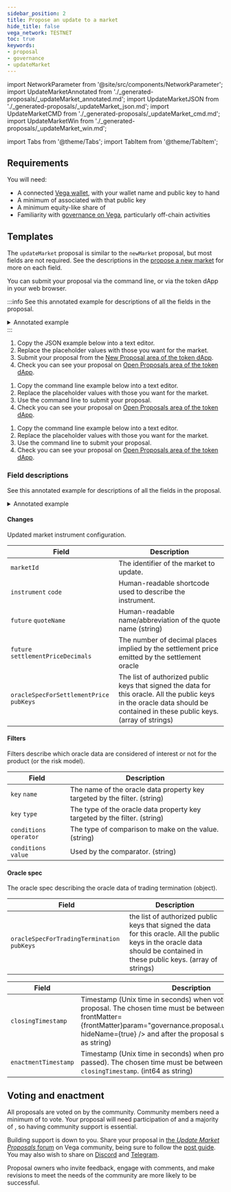 ```yaml
---
sidebar_position: 2
title: Propose an update to a market
hide_title: false
vega_network: TESTNET
toc: true
keywords:
- proposal
- governance
- updateMarket
---
```

import NetworkParameter from '@site/src/components/NetworkParameter';
import UpdateMarketAnnotated from './_generated-proposals/_updateMarket_annotated.md';
import UpdateMarketJSON from './_generated-proposals/_updateMarket_json.md';
import UpdateMarketCMD from './_generated-proposals/_updateMarket_cmd.md';
import UpdateMarketWin from './_generated-proposals/_updateMarket_win.md';

import Tabs from '@theme/Tabs';
import TabItem from '@theme/TabItem';

## Requirements

You will need:

- A connected [Vega wallet](/docs/tools/vega-wallet/index.md), with your wallet name and public key to hand
- A minimum of <NetworkParameter frontMatter={frontMatter} param="governance.proposal.updateMarket.minProposerBalance" hideName={true} suffix="token"/> associated with that public key
- A minimum equity-like share of <NetworkParameter frontMatter={frontMatter} param="governance.proposal.updateMarket.minProposerEquityLikeShare" hideName={true} />
- Familiarity with [governance on Vega](../../concepts/vega-protocol.md#governance), particularly off-chain activities


## Templates
The `updateMarket` proposal is similar to the `newMarket` proposal, but most fields are not required. See the descriptions in the [propose a new market](new-market-proposal.md#fields) for more on each field.

You can submit your proposal via the command line, or via the token dApp in your web browser.

:::info
See this annotated example for descriptions of all the fields in the proposal.
<details><summary>Annotated example</summary>
  <UpdateMarketAnnotated />
</details>
:::

<Tabs groupId="updateMarket">
  <TabItem value="json" label="Token dApp (JSON)">

1. Copy the JSON example below into a text editor.
2. Replace the placeholder values with those you want for the market.
3. Submit your proposal from the [New Proposal area of the token dApp](https://token.fairground.wtf/governance/propose).
4. Check you can see your proposal on [Open Proposals area of the token dApp](https://token.fairground.wtf/governance).
  
<UpdateMarketJSON />
  </TabItem>
  <TabItem value="cmd" label="Command line (Linux / OSX)">

1. Copy the command line example below into a text editor.
2. Replace the placeholder values with those you want for the market.
3. Use the command line to submit your proposal.
4. Check you can see your proposal on [Open Proposals area of the token dApp](https://token.fairground.wtf/governance).

<UpdateMarketCMD />
  </TabItem>
  <TabItem value="win" label="Command line (Windows)">

1. Copy the command line example below into a text editor.
2. Replace the placeholder values with those you want for the market.
3. Use the command line to submit your proposal.
4. Check you can see your proposal on [Open Proposals area of the token dApp](https://token.fairground.wtf/governance).

<UpdateMarketWin />
  </TabItem>
</Tabs>

### Field descriptions
See this annotated example for descriptions of all the fields in the proposal.
<details><summary>Annotated example</summary>
  <UpdateMarketAnnotated />
</details>

#### Changes
Updated market instrument configuration.

| Field | Description |
| ----------- | ----------- |
| `marketId` | The identifier of the market to update. |
| `instrument` `code`  | Human-readable shortcode used to describe the instrument. |
| `future` `quoteName` | Human-readable name/abbreviation of the quote name (string) |
| `future` `settlementPriceDecimals` | The number of decimal places implied by the settlement price emitted by the settlement oracle |
| `oracleSpecForSettlementPrice` `pubKeys ` | The list of authorized public keys that signed the data for this oracle. All the public keys in the oracle data should be contained in these public keys. (array of strings) |

#### Filters
Filters describe which oracle data are considered of interest or not for the product (or the risk model).

| Field | Description |
| ----------- | ----------- |
| `key` `name` | The name of the oracle data property key targeted by the filter. (string) |
| `key` `type` | The type of the oracle data property key targeted by the filter. (string) |
| `conditions` `operator` | The type of comparison to make on the value. (string) |
| `conditions` `value` | Used by the comparator. (string) |

#### Oracle spec
The oracle spec describing the oracle data of trading termination (object).

| Field | Description |
| ----------- | ----------- |
| `oracleSpecForTradingTermination` `pubKeys` | the list of authorized public keys that signed the data for this oracle. All the public keys in the oracle data should be contained in these public keys. (array of strings) |

| Field | Description |
| ----------- | ----------- |
| `closingTimestamp` | Timestamp (Unix time in seconds) when voting closes for this proposal. The chosen time must be between <NetworkParameter frontMatter={frontMatter}param="governance.proposal.updateMarket.minClose" hideName={true} /> and <NetworkParameter frontMatter={frontMatter} param="governance.proposal.updateMarket.maxClose" hideName={true} /> after the proposal submission time. (int64 as string) |
| `enactmentTimestamp ` | Timestamp (Unix time in seconds) when proposal gets enacted (if passed). The chosen time must be between <NetworkParameter frontMatter={frontMatter} param="governance.proposal.updateMarket.minEnact" hideName={true} /> and <NetworkParameter frontMatter={frontMatter} param="governance.proposal.updateMarket.maxEnact" hideName={true} /> after `closingTimestamp`. (int64 as string) |


## Voting and enactment

All proposals are voted on by the community. Community members need a minimum of <NetworkParameter frontMatter={frontMatter} param="governance.proposal.updateMarket.minVoterBalance" suffix="tokens" hideName={true} /> to vote. Your proposal will need participation of <NetworkParameter frontMatter={frontMatter} param="governance.proposal.updateMarket.requiredParticipation" formatter="percent" hideName={true} /> and a majority of <NetworkParameter frontMatter={frontMatter} param="governance.proposal.updateMarket.requiredMajority" formatter="percent" hideName={true} />, so having community support is essential.

Building support is down to you. Share your proposal in [the _Update Market Proposals_ forum](https://community.vega.xyz/c/fairground-testnet-governance/update-market-proposals-testnet/38) on Vega community, being sure to follow the [post guide](https://community.vega.xyz/t/guide-to-update-market-proposals/4178). You may also wish to share on [Discord](https://vega.xyz/discord) and [Telegram](https://t.me/vegacommunity).

Proposal owners who invite feedback, engage with comments, and make revisions to meet the needs of the community are more likely to be successful.